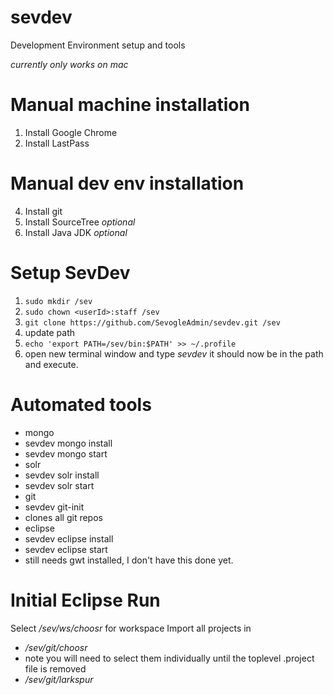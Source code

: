 sevdev
======

Development Environment setup and tools

_currently only works on mac_

Manual machine installation
====
1. Install Google Chrome
 1. Install LastPass

Manual dev env installation
====
4. Install git
6. Install SourceTree _optional_
7. Install Java JDK _optional_


Setup SevDev
=====
1. `sudo mkdir /sev`
2. `sudo chown <userId>:staff /sev`
4. `git clone https://github.com/SevogleAdmin/sevdev.git /sev`
5. update path
 1. `echo 'export PATH=/sev/bin:$PATH' >> ~/.profile`
 2. open new terminal window and type _sevdev_ it should now be in the path and execute.


Automated tools
=====

* mongo
 * sevdev mongo install
 * sevdev mongo start
* solr
 * sevdev solr install
 * sevdev solr start
* git
 * sevdev git-init
  * clones all git repos
* eclipse
 * sevdev eclipse install
 * sevdev eclipse start
  * still needs gwt installed, I don't have this done yet.


Initial Eclipse Run
=====
Select _/sev/ws/choosr_ for workspace
Import all projects in
* _/sev/git/choosr_
 * note you will need to select them individually until the toplevel .project file is removed
* _/sev/git/larkspur_
